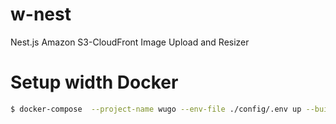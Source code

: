 # w-nest
Nest.js Amazon S3-CloudFront Image Upload and Resizer

# Setup width Docker

```bash
$ docker-compose  --project-name wugo --env-file ./config/.env up --build -d
```
